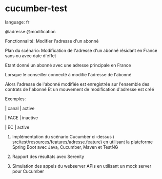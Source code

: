 # cucumber-test

language: fr 

@adresse @modification

Fonctionnalité: Modifier l'adresse d'un abonné

Plan du scénario: Modification de l'adresse d'un abonné résidant en France sans ou avec date d'effet

Etant donné un abonné avec une adresse principale en France

Lorsque le conseiller connecté à modifie l'adresse de l'abonné

Alors l'adresse de l'abonné modifiée est enregistrée sur l'ensemble des contrats de l'abonné Et un mouvement de modification d'adresse est créé

Exemples:

| canal | active

| FACE | inactive

| EC | active

 1. Implémentation du scénario Cucumber ci-dessus ( src/test/resources/features/adresse.feature) en utilisant la plateforme Spring Boot avec Java, Cucumber, Maven et TestNG

 2. Rapport des résultats avec Serenity

 3. Simulation des appels du webserver APIs en utilisant un mock server pour Cucumber
